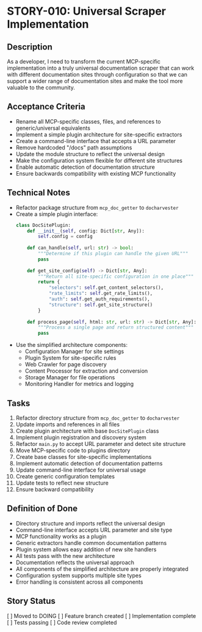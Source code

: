 # STORY-010: Universal Scraper Implementation

## Description
As a developer, I need to transform the current MCP-specific implementation into a truly universal documentation scraper that can work with different documentation sites through configuration so that we can support a wider range of documentation sites and make the tool more valuable to the community.

## Acceptance Criteria
- Rename all MCP-specific classes, files, and references to generic/universal equivalents
- Implement a simple plugin architecture for site-specific extractors
- Create a command-line interface that accepts a URL parameter
- Remove hardcoded "/docs" path assumptions
- Update the module structure to reflect the universal design
- Make the configuration system flexible for different site structures
- Enable automatic detection of documentation structure
- Ensure backwards compatibility with existing MCP functionality

## Technical Notes
- Refactor package structure from `mcp_doc_getter` to `docharvester`
- Create a simple plugin interface:
  ```python
  class DocSitePlugin:
      def __init__(self, config: Dict[str, Any]):
          self.config = config
      
      def can_handle(self, url: str) -> bool:
          """Determine if this plugin can handle the given URL"""
          pass
      
      def get_site_config(self) -> Dict[str, Any]:
          """Return all site-specific configuration in one place"""
          return {
              "selectors": self.get_content_selectors(),
              "rate_limits": self.get_rate_limits(),
              "auth": self.get_auth_requirements(),
              "structure": self.get_site_structure()
          }
      
      def process_page(self, html: str, url: str) -> Dict[str, Any]:
          """Process a single page and return structured content"""
          pass
  ```
- Use the simplified architecture components:
  - Configuration Manager for site settings
  - Plugin System for site-specific rules
  - Web Crawler for page discovery
  - Content Processor for extraction and conversion
  - Storage Manager for file operations
  - Monitoring Handler for metrics and logging

## Tasks
1. Refactor directory structure from `mcp_doc_getter` to `docharvester`
2. Update imports and references in all files
3. Create plugin architecture with base `DocSitePlugin` class
4. Implement plugin registration and discovery system
5. Refactor `main.py` to accept URL parameter and detect site structure
6. Move MCP-specific code to plugins directory
7. Create base classes for site-specific implementations
8. Implement automatic detection of documentation patterns
9. Update command-line interface for universal usage
10. Create generic configuration templates
11. Update tests to reflect new structure
12. Ensure backward compatibility

## Definition of Done
- Directory structure and imports reflect the universal design
- Command-line interface accepts URL parameter and site type
- MCP functionality works as a plugin
- Generic extractors handle common documentation patterns
- Plugin system allows easy addition of new site handlers
- All tests pass with the new architecture
- Documentation reflects the universal approach
- All components of the simplified architecture are properly integrated
- Configuration system supports multiple site types
- Error handling is consistent across all components 

## Story Status
[ ] Moved to DOING
[ ] Feature branch created
[ ] Implementation complete
[ ] Tests passing
[ ] Code review completed 